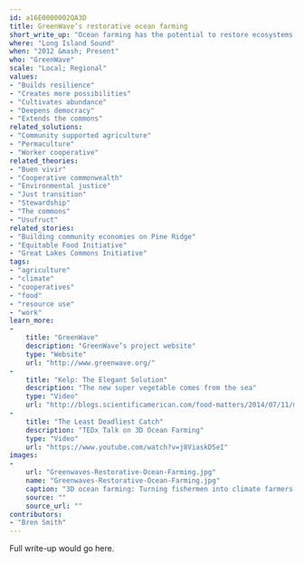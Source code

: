 ```yaml
---
id: a16E0000002QA3D
title: GreenWave’s restorative ocean farming
short_write_up: "Ocean farming has the potential to restore ecosystems, mitigate climate change, and create jobs, all while providing food security worldwide. In Long Island Sound, a network of cooperatives called GreenWave has been growing shellfish and seaweed for food, biofuel and fertilizer without use of freshwater or other inputs - making it one of the most sustainable forms of food production on the planet. GreenWave’s model is open-source. The potential of replication is tremendous: a network of small ocean farms about the size of Washington state could feed the world and, as biofuel, replace all the oil in the United States, while simultaneously capturing five times the amount of carbon as land-based plants. "
where: "Long Island Sound"
when: "2012 &mash; Present"
who: "GreenWave"
scale: "Local; Regional"
values:
- "Builds resilience"
- "Creates more possibilities"
- "Cultivates abundance"
- "Deepens democracy"
- "Extends the commons"
related_solutions:
- "Community supported agriculture"
- "Permaculture"
- "Worker cooperative"
related_theories:
- "Buen vivir"
- "Cooperative commonwealth"
- "Environmental justice"
- "Just transition"
- "Stewardship"
- "The commons"
- "Usufruct"
related_stories:
- "Building community economies on Pine Ridge"
- "Equitable Food Initiative"
- "Great Lakes Commons Initiative"
tags:
- "agriculture"
- "climate"
- "cooperatives"
- "food"
- "resource use"
- "work"
learn_more:
-
    title: "GreenWave"
    description: "GreenWave’s project website"
    type: "Website"
    url: "http://www.greenwave.org/"
-
    title: "Kelp: The Elegant Solution"
    description: "The new super vegetable comes from the sea"
    type: "Video"
    url: "http://blogs.scientificamerican.com/food-matters/2014/07/11/move-over-kale-the-new-super-vegetable-comes-from-the-sea-video/"
-
    title: "The Least Deadliest Catch"
    description: "TEDx Talk on 3D Ocean Farming"
    type: "Video"
    url: "https://www.youtube.com/watch?v=j8ViaskDSeI"
images:
-
    url: "Greenwaves-Restorative-Ocean-Farming.jpg"
    name: "Greenwaves-Restorative-Ocean-Farming.jpg"
    caption: "3D ocean farming: Turning fishermen into climate farmers."
    source: ""
    source_url: ""
contributors:
- "Bren Smith"
---
```

Full write-up would go here.
